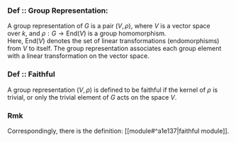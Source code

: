 

### Def :: Group Representation: 
A group representation of $G$ is a pair $(V, \rho)$, where $V$ is a vector space over $k$, and $\rho : G \to \text{End}(V)$ is a group homomorphism. Here, $\text{End}(V)$ denotes the set of linear transformations (endomorphisms) from $V$ to itself. The group representation associates each group element with a linear transformation on the vector space.

### Def :: Faithful 
A group representation $(V,\rho)$ is defined to be faithful if the kernel of $\rho$ is trivial, or only the trivial element of $G$ acts on the space $V$.

### Rmk 
Correspondingly, there is the definition: [[module#^a1e137|faithful module]].

